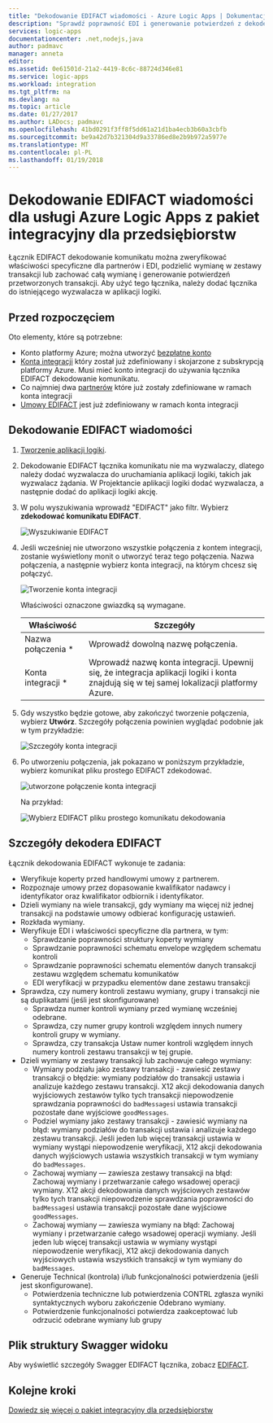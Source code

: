 ```yaml
---
title: "Dekodowanie EDIFACT wiadomości - Azure Logic Apps | Dokumentacja firmy Microsoft"
description: "Sprawdź poprawność EDI i generowanie potwierdzeń z dekodera komunikat EDIFACT w pakiet integracyjny dla przedsiębiorstw dla usługi Azure Logic Apps"
services: logic-apps
documentationcenter: .net,nodejs,java
author: padmavc
manager: anneta
editor: 
ms.assetid: 0e61501d-21a2-4419-8c6c-88724d346e81
ms.service: logic-apps
ms.workload: integration
ms.tgt_pltfrm: na
ms.devlang: na
ms.topic: article
ms.date: 01/27/2017
ms.author: LADocs; padmavc
ms.openlocfilehash: 41bd0291f3ff8f5dd61a21d1ba4ecb3b60a3cbfb
ms.sourcegitcommit: be9a42d7b321304d9a33786ed8e2b9b972a5977e
ms.translationtype: MT
ms.contentlocale: pl-PL
ms.lasthandoff: 01/19/2018
---
```

# <a name="decode-edifact-messages-for-azure-logic-apps-with-the-enterprise-integration-pack"></a>Dekodowanie EDIFACT wiadomości dla usługi Azure Logic Apps z pakiet integracyjny dla przedsiębiorstw

Łącznik EDIFACT dekodowanie komunikatu można zweryfikować właściwości specyficzne dla partnerów i EDI, podzielić wymianę w zestawy transakcji lub zachować całą wymianę i generowanie potwierdzeń przetworzonych transakcji. Aby użyć tego łącznika, należy dodać łącznika do istniejącego wyzwalacza w aplikacji logiki.

## <a name="before-you-start"></a>Przed rozpoczęciem

Oto elementy, które są potrzebne:

* Konto platformy Azure; można utworzyć [bezpłatne konto](https://azure.microsoft.com/free)
* [Konta integracji](logic-apps-enterprise-integration-create-integration-account.md) który został już zdefiniowany i skojarzone z subskrypcją platformy Azure. Musi mieć konto integracji do używania łącznika EDIFACT dekodowanie komunikatu. 
* Co najmniej dwa [partnerów](logic-apps-enterprise-integration-partners.md) które już zostały zdefiniowane w ramach konta integracji
* [Umowy EDIFACT](logic-apps-enterprise-integration-edifact.md) jest już zdefiniowany w ramach konta integracji

## <a name="decode-edifact-messages"></a>Dekodowanie EDIFACT wiadomości

1. [Tworzenie aplikacji logiki](quickstart-create-first-logic-app-workflow.md).

2. Dekodowanie EDIFACT łącznika komunikatu nie ma wyzwalaczy, dlatego należy dodać wyzwalacza do uruchamiania aplikacji logiki, takich jak wyzwalacz żądania. W Projektancie aplikacji logiki dodać wyzwalacza, a następnie dodać do aplikacji logiki akcję.

3. W polu wyszukiwania wprowadź "EDIFACT" jako filtr. Wybierz **zdekodować komunikatu EDIFACT**.
   
    ![Wyszukiwanie EDIFACT](./media/logic-apps-enterprise-integration-edifact-decode/edifactdecodeimage1.png)

3. Jeśli wcześniej nie utworzono wszystkie połączenia z kontem integracji, zostanie wyświetlony monit o utworzyć teraz tego połączenia. Nazwa połączenia, a następnie wybierz konta integracji, na którym chcesz się połączyć.
   
    ![Tworzenie konta integracji](./media/logic-apps-enterprise-integration-edifact-decode/edifactdecodeimage2.png)

    Właściwości oznaczone gwiazdką są wymagane.

    | Właściwość | Szczegóły |
    | --- | --- |
    | Nazwa połączenia * |Wprowadź dowolną nazwę połączenia. |
    | Konta integracji * |Wprowadź nazwę konta integracji. Upewnij się, że integracja aplikacji logiki i konta znajdują się w tej samej lokalizacji platformy Azure. |

4. Gdy wszystko będzie gotowe, aby zakończyć tworzenie połączenia, wybierz **Utwórz**. Szczegóły połączenia powinien wyglądać podobnie jak w tym przykładzie:

    ![Szczegóły konta integracji](./media/logic-apps-enterprise-integration-edifact-decode/edifactdecodeimage3.png)  

5. Po utworzeniu połączenia, jak pokazano w poniższym przykładzie, wybierz komunikat pliku prostego EDIFACT zdekodować.

    ![utworzone połączenie konta integracji](./media/logic-apps-enterprise-integration-edifact-decode/edifactdecodeimage4.png)  

    Na przykład:

    ![Wybierz EDIFACT pliku prostego komunikatu dekodowania](./media/logic-apps-enterprise-integration-edifact-decode/edifactdecodeimage5.png)  

## <a name="edifact-decoder-details"></a>Szczegóły dekodera EDIFACT

Łącznik dekodowania EDIFACT wykonuje te zadania: 

* Weryfikuje koperty przed handlowymi umowy z partnerem.
* Rozpoznaje umowy przez dopasowanie kwalifikator nadawcy i identyfikator oraz kwalifikator odbiornik i identyfikator.
* Dzieli wymiany na wiele transakcji, gdy wymiany ma więcej niż jednej transakcji na podstawie umowy odbierać konfigurację ustawień.
* Rozkłada wymiany.
* Weryfikuje EDI i właściwości specyficzne dla partnera, w tym:
  * Sprawdzanie poprawności struktury koperty wymiany
  * Sprawdzanie poprawności schematu envelope względem schematu kontroli
  * Sprawdzanie poprawności schematu elementów danych transakcji zestawu względem schematu komunikatów
  * EDI weryfikacji w przypadku elementów dane zestawu transakcji
* Sprawdza, czy numery kontroli zestawu wymiany, grupy i transakcji nie są duplikatami (jeśli jest skonfigurowane) 
  * Sprawdza numer kontroli wymiany przed wymianę wcześniej odebrane. 
  * Sprawdza, czy numer grupy kontroli względem innych numery kontroli grupy w wymiany. 
  * Sprawdza, czy transakcja Ustaw numer kontroli względem innych numery kontroli zestawu transakcji w tej grupie.
* Dzieli wymiany w zestawy transakcji lub zachowuje całego wymiany:
  * Wymiany podziału jako zestawy transakcji - zawiesić zestawy transakcji o błędzie: wymiany podziałów do transakcji ustawia i analizuje każdego zestawu transakcji. 
  X12 akcji dekodowania danych wyjściowych zestawów tylko tych transakcji niepowodzenie sprawdzania poprawności do `badMessages`i ustawia transakcji pozostałe dane wyjściowe `goodMessages`.
  * Podziel wymiany jako zestawy transakcji - zawiesić wymiany na błąd: wymiany podziałów do transakcji ustawia i analizuje każdego zestawu transakcji. 
  Jeśli jeden lub więcej transakcji ustawia w wymiany wystąpi niepowodzenie weryfikacji, X12 akcji dekodowania danych wyjściowych ustawia wszystkich transakcji w tym wymiany do `badMessages`.
  * Zachowaj wymiany — zawiesza zestawy transakcji na błąd: Zachowaj wymiany i przetwarzanie całego wsadowej operacji wymiany. 
  X12 akcji dekodowania danych wyjściowych zestawów tylko tych transakcji niepowodzenie sprawdzania poprawności do `badMessages`i ustawia transakcji pozostałe dane wyjściowe `goodMessages`.
  * Zachowaj wymiany — zawiesza wymiany na błąd: Zachowaj wymiany i przetwarzanie całego wsadowej operacji wymiany. 
  Jeśli jeden lub więcej transakcji ustawia w wymiany wystąpi niepowodzenie weryfikacji, X12 akcji dekodowania danych wyjściowych ustawia wszystkich transakcji w tym wymiany do `badMessages`.
* Generuje Technical (kontrola) i/lub funkcjonalności potwierdzenia (jeśli jest skonfigurowane).
  * Potwierdzenia techniczne lub potwierdzenia CONTRL zgłasza wyniki syntaktycznych wyboru zakończenie Odebrano wymiany.
  * Potwierdzenie funkcjonalności potwierdza zaakceptować lub odrzucić odebrane wymiany lub grupy

## <a name="view-swagger-file"></a>Plik struktury Swagger widoku
Aby wyświetlić szczegóły Swagger EDIFACT łącznika, zobacz [EDIFACT](/connectors/edifact/).

## <a name="next-steps"></a>Kolejne kroki
[Dowiedz się więcej o pakiet integracyjny dla przedsiębiorstw](logic-apps-enterprise-integration-overview.md "Dowiedz się więcej na temat pakiet integracyjny dla przedsiębiorstw") 

